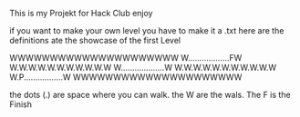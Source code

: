 This is my Projekt for Hack Club enjoy

if you want to make your own level you have to make it a .txt
here are the definitions ate the showcase of the first Level


WWWWWWWWWWWWWWWWWWWWW
W..................FW
W.W.W.W.W.W.W.W.W.W.W
W...................W
W.W.W.W.W.W.W.W.W.W.W
W.P.................W
WWWWWWWWWWWWWWWWWWWWW


the dots (.) are space where you can walk. the W are the wals. The F is the Finish